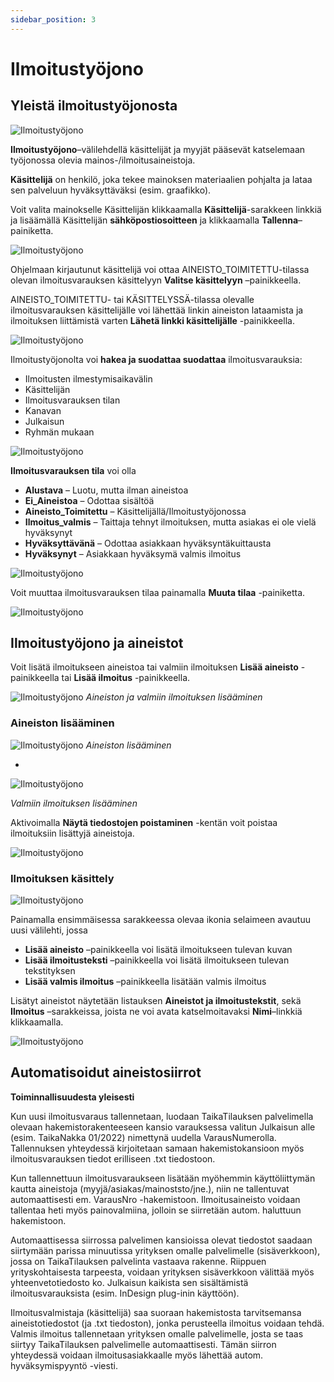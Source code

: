 ```yaml
---
sidebar_position: 3
---
```


# Ilmoitustyöjono

## Yleistä ilmoitustyöjonosta

![Ilmoitustyöjono](/img/ohjeet/ilmoitustyojono.png)

**Ilmoitustyöjono**–välilehdellä käsittelijät ja myyjät pääsevät katselemaan työjonossa olevia mainos-/ilmoitusaineistoja.

**Käsittelijä** on henkilö, joka tekee mainoksen materiaalien pohjalta ja lataa sen palveluun hyväksyttäväksi (esim. graafikko).

Voit valita mainokselle Käsittelijän klikkaamalla **Käsittelijä**-sarakkeen linkkiä ja lisäämällä Käsittelijän **sähköpostiosoitteen** ja klikkaamalla **Tallenna**–painiketta.

![Ilmoitustyöjono](/img/ohjeet/ilmoitustyojono2.png)

Ohjelmaan kirjautunut käsittelijä voi ottaa AINEISTO_TOIMITETTU-tilassa olevan ilmoitusvarauksen käsittelyyn **Valitse käsittelyyn** –painikkeella.

AINEISTO_TOIMITETTU- tai KÄSITTELYSSÄ-tilassa olevalle ilmoitusvarauksen käsittelijälle voi lähettää linkin aineiston lataamista ja ilmoituksen liittämistä varten **Lähetä linkki käsittelijälle** -painikkeella.

![Ilmoitustyöjono](/img/ohjeet/ilmoitustyojono3.png)

Ilmoitustyöjonolta voi **hakea ja suodattaa suodattaa** ilmoitusvarauksia:
- Ilmoitusten ilmestymisaikavälin
- Käsittelijän
- Ilmoitusvarauksen tilan
- Kanavan
- Julkaisun
- Ryhmän mukaan

![Ilmoitustyöjono](/img/ohjeet/ilmoitustyojono4.png)

**Ilmoitusvarauksen tila** voi olla
- **Alustava** – Luotu, mutta ilman aineistoa
- **Ei_Aineistoa** – Odottaa sisältöä
- **Aineisto_Toimitettu** – Käsittelijällä/Ilmoitustyöjonossa
- **Ilmoitus_valmis** – Taittaja tehnyt ilmoituksen, mutta asiakas ei ole vielä hyväksynyt
- **Hyväksyttävänä** – Odottaa asiakkaan hyväksyntäkuittausta
- **Hyväksynyt** – Asiakkaan hyväksymä valmis ilmoitus

![Ilmoitustyöjono](/img/ohjeet/ilmoitustyojono5.png)

Voit muuttaa ilmoitusvarauksen tilaa painamalla **Muuta tilaa** -painiketta.

![Ilmoitustyöjono](/img/ohjeet/ilmoitustyojono7.png)

## Ilmoitustyöjono ja aineistot

Voit lisätä ilmoitukseen aineistoa tai valmiin ilmoituksen **Lisää aineisto** -painikkeella tai **Lisää ilmoitus** -painikkeella.

![Ilmoitustyöjono](/img/ohjeet/ilmoitustyojono10.png)
*Aineiston ja valmiin ilmoituksen lisääminen*

### Aineiston lisääminen

![Ilmoitustyöjono](/img/ohjeet/ilmoitustyojono8.png)
*Aineiston lisääminen*

- 

![Ilmoitustyöjono](/img/ohjeet/ilmoitustyojono9.png)

*Valmiin ilmoituksen lisääminen*

Aktivoimalla **Näytä tiedostojen poistaminen** -kentän voit poistaa ilmoituksiin lisättyjä aineistoja.

![Ilmoitustyöjono](/img/ohjeet/ilmoitustyojono6.png)

### Ilmoituksen käsittely

![Ilmoitustyöjono](/img/ohjeet/ilmoitustyojono11.png)

Painamalla ensimmäisessa sarakkeessa olevaa ikonia selaimeen avautuu uusi välilehti, jossa
- **Lisää aineisto** –painikkeella voi lisätä ilmoitukseen tulevan kuvan
- **Lisää ilmoitusteksti** –painikkeella voi lisätä ilmoitukseen tulevan tekstityksen
- **Lisää valmis ilmoitus** –painikkeella lisätään valmis ilmoitus

Lisätyt aineistot näytetään listauksen **Aineistot ja ilmoitustekstit**, sekä **Ilmoitus** –sarakkeissa, joista ne voi avata katselmoitavaksi **Nimi**–linkkiä klikkaamalla. 

![Ilmoitustyöjono](/img/ohjeet/ilmoitustyojono12.png)

## Automatisoidut aineistosiirrot

**Toiminnallisuudesta yleisesti**

Kun uusi ilmoitusvaraus tallennetaan, luodaan TaikaTilauksen palvelimella olevaan hakemistorakenteeseen kansio varauksessa valitun Julkaisun alle (esim. TaikaNakka 01/2022) nimettynä uudella VarausNumerolla. Tallennuksen yhteydessä kirjoitetaan samaan hakemistokansioon myös ilmoitusvarauksen tiedot erilliseen .txt tiedostoon.

Kun tallennettuun ilmoitusvaraukseen lisätään myöhemmin käyttöliittymän kautta aineistoja (myyjä/asiakas/mainoststo/jne.), niin ne tallentuvat automaattisesti em. VarausNro -hakemistoon.
Ilmoitusaineisto voidaan tallentaa heti myös painovalmiina, jolloin se siirretään autom. haluttuun hakemistoon.

Automaattisessa siirrossa palvelimen kansioissa olevat tiedostot saadaan siirtymään parissa minuutissa yrityksen omalle palvelimelle (sisäverkkoon), jossa on TaikaTilauksen palvelinta vastaava rakenne.
Riippuen yrityskohtaisesta tarpeesta, voidaan yrityksen sisäverkkoon välittää myös yhteenvetotiedosto ko. Julkaisun kaikista sen sisältämistä ilmoitusvarauksista (esim. InDesign plug-inin käyttöön).

Ilmoitusvalmistaja (käsittelijä) saa suoraan hakemistosta tarvitsemansa aineistotiedostot (ja .txt tiedoston), jonka perusteella ilmoitus voidaan tehdä.
Valmis ilmoitus tallennetaan yrityksen omalle palvelimelle, josta se taas siirtyy TaikaTilauksen palvelimelle automaattisesti.
Tämän siirron yhteydessä voidaan ilmoitusasiakkaalle myös lähettää autom. hyväksymispyyntö -viesti.